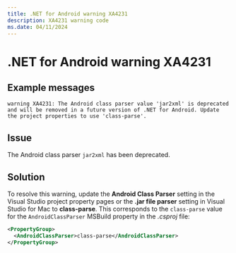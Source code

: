 ```yaml
---
title: .NET for Android warning XA4231
description: XA4231 warning code
ms.date: 04/11/2024
---
```

# .NET for Android warning XA4231

## Example messages

```
warning XA4231: The Android class parser value 'jar2xml' is deprecated and will be removed in a future version of .NET for Android. Update the project properties to use 'class-parse'.
```

## Issue

The Android class parser `jar2xml` has been deprecated.

## Solution

To resolve this warning, update the **Android Class Parser** setting in the Visual
Studio project property pages or the **.jar file parser** setting in Visual
Studio for Mac to **class-parse**.  This corresponds to the `class-parse` value
for the `AndroidClassParser` MSBuild property in the _.csproj_ file:

```xml
<PropertyGroup>
  <AndroidClassParser>class-parse</AndroidClassParser>
</PropertyGroup>
```
